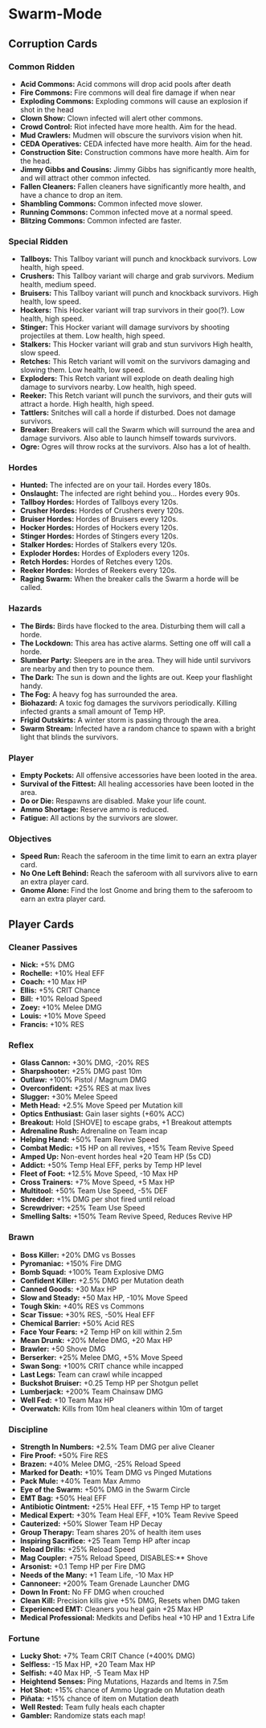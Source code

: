 # Swarm-Mode
## Corruption Cards
### Common Ridden
* **Acid Commons:** Acid commons will drop acid pools after death
* **Fire Commons:** Fire commons will deal fire damage if when near
* **Exploding Commons:** Exploding commons will cause an explosion if shot in the head
* **Clown Show:** Clown infected will alert other commons.
* **Crowd Control:** Riot infected have more health. Aim for the head.
* **Mud Crawlers:** Mudmen will obscure the survivors vision when hit.
* **CEDA Operatives:** CEDA infected have more health. Aim for the head.
* **Construction Site:** Construction commons have more health. Aim for the head.
* **Jimmy Gibbs and Cousins:** Jimmy Gibbs has significantly more health, and will attract other common infected.
* **Fallen Cleaners:** Fallen cleaners have significantly more health, and have a chance to drop an item.
* **Shambling Commons:** Common infected move slower.
* **Running Commons:** Common infected move at a normal speed.
* **Blitzing Commons:** Common infected are faster.

### Special Ridden
* **Tallboys:** This Tallboy variant will punch and knockback survivors. Low health, high speed.
* **Crushers:** This Tallboy variant will charge and grab survivors. Medium health, medium speed.
* **Bruisers:** This Tallboy variant will punch and knockback survivors. High health, low speed.
* **Hockers:** This Hocker variant will trap survivors in their goo(?). Low health, high speed.
* **Stinger:** This Hocker variant will damage survivors by shooting projectiles at them. Low health, high speed.
* **Stalkers:** This Hocker variant will grab and stun survivors High health, slow speed.
* **Retches:** This Retch variant will vomit on the survivors damaging and slowing them. Low health, low speed.
* **Exploders:** This Retch variant will explode on death dealing high damage to survivors nearby. Low health, high speed.
* **Reeker:** This Retch variant will punch the survivors, and their guts will attract a horde. High health, high speed.
* **Tattlers:** Snitches will call a horde if disturbed. Does not damage survivors.
* **Breaker:** Breakers will call the Swarm which will surround the area and damage survivors. Also able to launch himself towards survivors.
* **Ogre:** Ogres will throw rocks at the survivors. Also has a lot of health.

### Hordes
* **Hunted:** The infected are on your tail. Hordes every 180s.
* **Onslaught:** The infected are right behind you... Hordes every 90s.
* **Tallboy Hordes:** Hordes of Tallboys every 120s.
* **Crusher Hordes:** Hordes of Crushers every 120s.
* **Bruiser Hordes:** Hordes of Bruisers every 120s.
* **Hocker Hordes:** Hordes of Hockers every 120s.
* **Stinger Hordes:** Hordes of Stingers every 120s.
* **Stalker Hordes:** Hordes of Stalkers every 120s.
* **Exploder Hordes:** Hordes of Exploders every 120s.
* **Retch Hordes:** Hordes of Retches every 120s.
* **Reeker Hordes:** Hordes of Reekers every 120s.
* **Raging Swarm:** When the breaker calls the Swarm a horde will be called.

### Hazards
* **The Birds:** Birds have flocked to the area. Disturbing them will call a horde.
* **The Lockdown:** This area has active alarms. Setting one off will call a horde.
* **Slumber Party:** Sleepers are in the area. They will hide until survivors are nearby and then try to pounce them.
* **The Dark:** The sun is down and the lights are out. Keep your flashlight handy.
* **The Fog:** A heavy fog has surrounded the area.
* **Biohazard:** A toxic fog damages the survivors periodically. Killing infected grants a small amount of Temp HP.
* **Frigid Outskirts:** A winter storm is passing through the area.
* **Swarm Stream:** Infected have a random chance to spawn with a bright light that blinds the survivors.

### Player
* **Empty Pockets:** All offensive accessories have been looted in the area.
* **Survival of the Fittest:** All healing accessories have been looted in the area.
* **Do or Die:** Respawns are disabled. Make your life count.
* **Ammo Shortage:** Reserve ammo is reduced.
* **Fatigue:** All actions by the survivors are slower.
	
### Objectives
* **Speed Run:** Reach the saferoom in the time limit to earn an extra player card.
* **No One Left Behind:** Reach the saferoom with all survivors alive to earn an extra player card.
* **Gnome Alone:** Find the lost Gnome and bring them to the saferoom to earn an extra player card.


## Player Cards
### Cleaner Passives
* **Nick:** +5% DMG
* **Rochelle:** +10% Heal EFF
* **Coach:** +10 Max HP
* **Ellis:** +5% CRIT Chance
* **Bill:** +10% Reload Speed
* **Zoey:** +10% Melee DMG
* **Louis:** +10% Move Speed
* **Francis:** +10% RES

### Reflex
* **Glass Cannon:** +30% DMG, -20% RES
* **Sharpshooter:** +25% DMG past 10m
* **Outlaw:** +100% Pistol / Magnum DMG
* **Overconfident:** +25% RES at max lives
* **Slugger:** +30% Melee Speed
* **Meth Head:** +2.5% Move Speed per Mutation kill
* **Optics Enthusiast:** Gain laser sights (+60% ACC)
* **Breakout:** Hold [SHOVE] to escape grabs, +1 Breakout attempts
* **Adrenaline Rush:** Adrenaline on Team incap
* **Helping Hand:** +50% Team Revive Speed
* **Combat Medic:** +15 HP on all revives, +15% Team Revive Speed
* **Amped Up:** Non-event hordes heal +20 Team HP (5s CD)
* **Addict:** +50% Temp Heal EFF, perks by Temp HP level
* **Fleet of Foot:** +12.5% Move Speed, -10 Max HP
* **Cross Trainers:** +7% Move Speed, +5 Max HP
* **Multitool:** +50% Team Use Speed, -5% DEF
* **Shredder:** +1% DMG per shot fired until reload
* **Screwdriver:** +25% Team Use Speed
* **Smelling Salts:** +150% Team Revive Speed, Reduces Revive HP

### Brawn
* **Boss Killer:** +20% DMG vs Bosses
* **Pyromaniac:** +150% Fire DMG
* **Bomb Squad:** +100% Team Explosive DMG
* **Confident Killer:** +2.5% DMG per Mutation death
* **Canned Goods:** +30 Max HP
* **Slow and Steady:** +50 Max HP, -10% Move Speed
* **Tough Skin:** +40% RES vs Commons
* **Scar Tissue:** +30% RES, -50% Heal EFF
* **Chemical Barrier:** +50% Acid RES
* **Face Your Fears:** +2 Temp HP on kill within 2.5m
* **Mean Drunk:** +20% Melee DMG, +20 Max HP
* **Brawler:** +50 Shove DMG
* **Berserker:** +25% Melee DMG, +5% Move Speed
* **Swan Song:** +100% CRIT chance while incapped
* **Last Legs:** Team can crawl while incapped
* **Buckshot Bruiser:** +0.25 Temp HP per Shotgun pellet
* **Lumberjack:** +200% Team Chainsaw DMG
* **Well Fed:** +10 Team Max HP
* **Overwatch:** Kills from 10m heal cleaners within 10m of target

### Discipline
* **Strength In Numbers:** +2.5% Team DMG per alive Cleaner
* **Fire Proof:** +50% Fire RES
* **Brazen:** +40% Melee DMG, -25% Reload Speed
* **Marked for Death:** +10% Team DMG vs Pinged Mutations
* **Pack Mule:** +40% Team Max Ammo
* **Eye of the Swarm:** +50% DMG in the Swarm Circle
* **EMT Bag:** +50% Heal EFF
* **Antibiotic Ointment:** +25% Heal EFF, +15 Temp HP to target
* **Medical Expert:** +30% Team Heal EFF, +10% Team Revive Speed
* **Cauterized:** +50% Slower Team HP Decay
* **Group Therapy:** Team shares 20% of health item uses
* **Inspiring Sacrifice:** +25 Team Temp HP after incap
* **Reload Drills:** +25% Reload Speed
* **Mag Coupler:** +75% Reload Speed, DISABLES:** Shove
* **Arsonist:** +0.1 Temp HP per Fire DMG
* **Needs of the Many:** +1 Team Life, -10 Max HP
* **Cannoneer:** +200% Team Grenade Launcher DMG
* **Down In Front:** No FF DMG when crouched
* **Clean Kill:** Precision kills give +5% DMG, Resets when DMG taken
* **Experienced EMT:** Cleaners you heal gain +25 Max HP
* **Medical Professional:** Medkits and Defibs heal +10 HP and 1 Extra Life

### Fortune
* **Lucky Shot:** +7% Team CRIT Chance (+400% DMG)
* **Selfless:** -15 Max HP, +20 Team Max HP
* **Selfish:** +40 Max HP, -5 Team Max HP
* **Heightend Senses:** Ping Mutations, Hazards and Items in 7.5m
* **Hot Shot:** +15% chance of Ammo Upgrade on Mutation death
* **Piñata:** +15% chance of item on Mutation death
* **Well Rested:** Team fully heals each chapter
* **Gambler:** Randomize stats each map!
